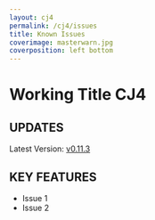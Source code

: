 ```yaml
---
layout: cj4
permalink: /cj4/issues
title: Known Issues
coverimage: masterwarn.jpg
coverposition: left bottom
---
```


# Working Title CJ4

## UPDATES
Latest Version: [v0.11.3](https://github.com/Working-Title-MSFS-Mods/fspackages/releases/tag/cj4-v0.11.3)

## KEY FEATURES

*   Issue 1
*   Issue 2